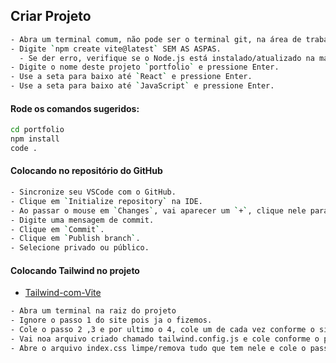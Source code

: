 ## Criar Projeto

```bash
- Abra um terminal comum, não pode ser o terminal git, na área de trabalho.
- Digite `npm create vite@latest` SEM AS ASPAS.
  - Se der erro, verifique se o Node.js está instalado/atualizado na máquina.
- Digite o nome deste projeto `portfolio` e pressione Enter.
- Use a seta para baixo até `React` e pressione Enter.
- Use a seta para baixo até `JavaScript` e pressione Enter.
```
#### Rode os comandos sugeridos:

```bash
cd portfolio
npm install
code .
```
#### Colocando no repositório do GitHub
```bash
- Sincronize seu VSCode com o GitHub.
- Clique em `Initialize repository` na IDE.
- Ao passar o mouse em `Changes`, vai aparecer um `+`, clique nele para dar `Add` em todos os arquivos.
- Digite uma mensagem de commit.
- Clique em `Commit`.
- Clique em `Publish branch`.
- Selecione privado ou público.
```
#### Colocando Tailwind no projeto
- [Tailwind-com-Vite](https://tailwindcss.com/docs/guides/vite)
```bash
- Abra um terminal na raiz do projeto
- Ignore o passo 1 do site pois ja o fizemos.
- Cole o passo 2 ,3 e por ultimo o 4, cole um de cada vez conforme o site disponibiliza o control + c
- Vai noa arquivo criado chamado tailwind.config.js e cole conforme o passo 3
- Abre o arquivo index.css limpe/remova tudo que tem nele e cole o passo 4 dentro dele.
```

